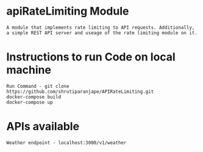 # apiRateLimiting Module
    A module that implements rate limiting to API requests. Additionally, a simple REST API server and useage of the rate limiting module on it.

# Instructions to run Code on local machine 
    Run Command - git clone https://github.com/shrutiparanjape/APIRateLimiting.git
    docker-compose build
    docker-compose up

# APIs available
    Weather endpoint - localhost:3000/v1/weather